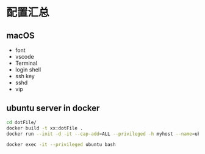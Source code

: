 # 配置汇总

## macOS

- font
- vscode
- Terminal
- login shell
- ssh key
- sshd
- vip

## ubuntu server in docker

```sh
cd dotFile/
docker build -t xx:dotFile .
docker run --init -d -it --cap-add=ALL --privileged -h myhost --name=ubuntu xx:dotFile

docker exec -it --privileged ubuntu bash
```